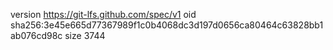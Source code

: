 version https://git-lfs.github.com/spec/v1
oid sha256:3e45e665d77367989f1c0b4068dc3d197d0656ca80464c63828bb1ab076cd98c
size 3744
